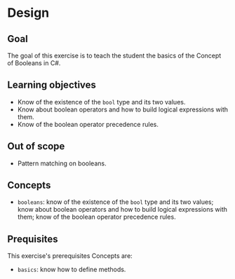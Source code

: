 # Design

## Goal

The goal of this exercise is to teach the student the basics of the Concept of Booleans in C#.

## Learning objectives

- Know of the existence of the `bool` type and its two values.
- Know about boolean operators and how to build logical expressions with them.
- Know of the boolean operator precedence rules.

## Out of scope

- Pattern matching on booleans.

## Concepts

- `booleans`: know of the existence of the `bool` type and its two values; know about boolean operators and how to build logical expressions with them; know of the boolean operator precedence rules.

## Prequisites

This exercise's prerequisites Concepts are:

- `basics`: know how to define methods.
